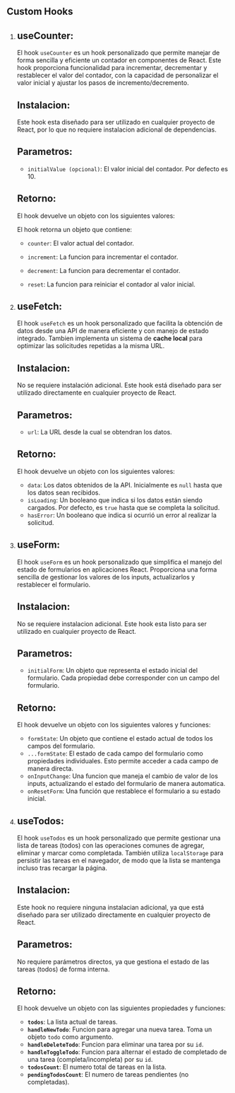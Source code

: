 ## Custom Hooks
1. useCounter:
    --
    El hook `useCounter` es un hook personalizado que permite manejar de forma sencilla y eficiente un contador en componentes de React. Este hook proporciona funcionalidad para incrementar, decrementar y restablecer el valor del contador, con la capacidad de personalizar el valor inicial y ajustar los pasos de incremento/decremento.

    Instalacion:
    --

    Este hook esta diseñado para ser utilizado en cualquier proyecto de React, por lo que no requiere instalacion adicional de dependencias.

    Parametros:
    --
    - `initialValue (opcional)`: El valor inicial del contador. Por defecto es 10.

    Retorno:
    --
    El hook devuelve un objeto con los siguientes valores:

    El hook retorna un objeto que contiene:

    - `counter`: El valor actual del contador.

    - `increment`: La funcion para incrementar el contador.

    - `decrement`: La funcion para decrementar el contador.

    - `reset`: La funcion para reiniciar el contador al valor inicial.

2. useFetch:
    --
    
    El hook `useFetch` es un hook personalizado que facilita la obtención de datos desde una API de manera eficiente y con manejo de estado integrado. Tambien implementa un sistema de **cache local** para optimizar las solicitudes repetidas a la misma URL.

    Instalacion:
    --
    No se requiere instalación adicional. Este hook está diseñado para ser utilizado directamente en cualquier proyecto de React.

    Parametros:
    --
    - `url`: La URL desde la cual se obtendran los datos.

    Retorno:
    --
    El hook devuelve un objeto con los siguientes valores:

    - `data`: Los datos obtenidos de la API. Inicialmente es `null` hasta que los datos sean recibidos.
    - `isLoading`: Un booleano que indica si los datos están siendo cargados. Por defecto, es `true` hasta que se completa la solicitud.
    - `hasError`: Un booleano que indica si ocurrió un error al realizar la solicitud.

3. useForm:
    --

    El hook `useForm` es un hook personalizado que simplifica el manejo del estado de formularios en aplicaciones React. Proporciona una forma sencilla de gestionar los valores de los inputs, actualizarlos y restablecer el formulario.

    Instalacion:
    --
    No se requiere instalacion adicional. Este hook esta listo para ser utilizado en cualquier proyecto de React.

    Parametros:
    --
    - `initialForm`: Un objeto que representa el estado inicial del formulario. Cada propiedad debe corresponder con un campo del formulario.

    Retorno:
    --

    El hook devuelve un objeto con los siguientes valores y funciones:

    - `formState`: Un objeto que contiene el estado actual de todos los campos del formulario.
    - `...formState`: El estado de cada campo del formulario como propiedades individuales. Esto permite acceder a cada campo de manera directa.
    - `onInputChange`: Una funcion que maneja el cambio de valor de los inputs, actualizando el estado del formulario de manera automatica.
    - `onResetForm`: Una función que restablece el formulario a su estado inicial.
  
4. useTodos:
    --
    
    El hook `useTodos` es un hook personalizado que permite gestionar una lista de tareas (todos) con las operaciones comunes de agregar, eliminar y marcar como completada. También utiliza `localStorage` para persistir las tareas en el navegador, de modo que la lista se mantenga incluso tras recargar la página.

    Instalacion:
    --

    Este hook no requiere ninguna instalacian adicional, ya que está diseñado para ser utilizado directamente en cualquier proyecto de React.

    Parametros:
    --

    No requiere parámetros directos, ya que gestiona el estado de las tareas (todos) de forma interna.

    Retorno:
    --

    El hook devuelve un objeto con las siguientes propiedades y funciones:

    - **`todos`**: La lista actual de tareas.
    - **`handleNewTodo`**: Funcion para agregar una nueva tarea. Toma un objeto `todo` como argumento.
    - **`handleDeleteTodo`**: Funcion para eliminar una tarea por su `id`.
    - **`handleToggleTodo`**: Funcion para alternar el estado de completado de una tarea (completa/incompleta) por su `id`.
    - **`todosCount`**: El numero total de tareas en la lista.
    - **`pendingTodosCount`**: El numero de tareas pendientes (no completadas).